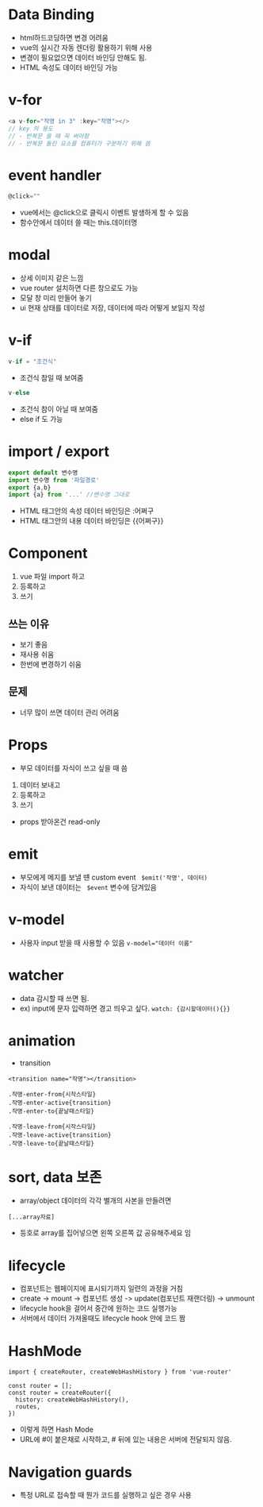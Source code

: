 # Data Binding
- html하드코딩하면 변경 어려움
- vue의 실시간 자동 렌더링 활용하기 위해 사용
- 변경이 필요없으면 데이터 바인딩 안해도 됨.
- HTML 속성도 데이터 바인딩 가능

# v-for
```js
<a v-for="작명 in 3" :key="작명"></>
// key 의 용도
// - 반복문 쓸 때 꼭 써야함
// - 반복문 돌린 요소를 컴퓨터가 구분하기 위해 씀
```

# event handler
```js
@click=""
```
- vue에서는 @click으로 클릭시 이벤트 발생하게 할 수 있음
- 함수안에서 데이터 쓸 때는 this.데이터명

# modal
- 상세 이미지 같은 느낌
- vue router 설치하면 다른 창으로도 가능
- 모달 창 미리 만들어 놓기
- ui 현재 상태를 데이터로 저장, 데이터에 따라 어떻게 보일지 작성

# v-if
```js
v-if = "조건식"
```
- 조건식 참일 때 보여줌
```js
v-else
```
- 조건식 참이 아닐 때 보여줌
- else if 도 가능

# import / export
```js
export default 변수명
import 변수명 from '파일경로'
export {a,b}
import {a} from '...' //변수명 그대로
```
- HTML 태그안의 속성 데이터 바인딩은 :어쩌구
- HTML 태그안의 내용 데이터 바인딩은 {{어쩌구}}

# Component
1. vue 파일 import 하고
2. 등록하고
3. 쓰기
## 쓰는 이유
- 보기 좋음
- 재사용 쉬움
- 한번에 변경하기 쉬움
## 문제
- 너무 많이 쓰면 데이터 관리 어려움

# Props
- 부모 데이터를 자식이 쓰고 싶을 때 씀
1. 데이터 보내고
2. 등록하고
3. 쓰기
- props 받아온건 read-only

# emit
- 부모에게 메지를 보낼 떈 custom event
``` $emit('작명', 데이터)```
- 자식이 보낸 데이터는
``` $event``` 변수에 담겨있음

# v-model
- 사용자 input 받을 때 사용할 수 있음
```v-model="데이터 이름"```

# watcher
- data 감시할 때 쓰면 됨.
- ex) input에 문자 입력하면 경고 띄우고 싶다.
```watch: {감시할데이터(){}}```

# animation
- transition

```<transition name="작명"></transition>```

```
.작명-enter-from{시작스타일}
.작명-enter-active{transition}
.작명-enter-to{끝날때스타일}
```
```
.작명-leave-from{시작스타일}
.작명-leave-active{transition}
.작명-leave-to{끝날때스타일}
```

# sort, data 보존
- array/object 데이터의 각각 별개의 사본을 만들려면

``` [...array자료] ```
- 등호로 array를 집어넣으면 왼쪽 오른쪽 값 공유해주세요 임

# lifecycle
- 컴포넌트는 웹페이지에 표시되기까지 일련의 과정을 거침
- create -> mount -> 컴포넌트 생성 -> update(컴포넌트 재랜더링) -> unmount
- lifecycle hook을 걸어서 중간에 원하는 코드 실행가능
- 서버에서 데이터 가져올때도 lifecycle hook 안에 코드 짬

# HashMode
```
import { createRouter, createWebHashHistory } from 'vue-router'

const router = [];
const router = createRouter({
  history: createWebHashHistory(),
  routes,
})
```
- 이렇게 하면 Hash Mode
- URL에 #이 붙은채로 시작하고, # 뒤에 있는 내용은 서버에 전달되지 않음.

# Navigation guards
- 특정 URL로 접속할 때 뭔가 코드를 실행하고 싶은 경우 사용